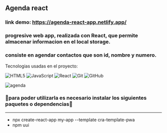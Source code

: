 
<h2>Agenda react</h2>

### <a>link demo: https://agenda-react-app.netlify.app/</h2>
### progresive web app, realizada con React, que permite almacenar informacion en el local storage.
### consiste en agendar contactos que son id, nombre y numero.
Tecnologias usadas en el proyecto:

![HTML5](https://img.shields.io/badge/-HTML5-000000?style=flat&logo=html5)
![JavaScript](https://img.shields.io/badge/-JavaScript-000000?style=flat&logo=javascript)
![React](https://img.shields.io/badge/-React-222222?style=flat&logo=React&logoColor=61DAFB)
![Git](https://img.shields.io/badge/-Git-222222?style=flat&logo=git&logoColor=F05032)
![GitHub](https://img.shields.io/badge/-GitHub-222222?style=flat&logo=github&logoColor=181717)


![agenda](https://user-images.githubusercontent.com/78902757/129146219-770f2fa8-d888-4803-a717-c55ce39b0225.png)
### 🔧para poder utilizarla es necesario instalar los siguientes paquetes o dependencias🔧
<hr>
<ul>
<li>npx create-react-app my-app --template cra-template-pwa</li>
<li>npm uui</li>
</ul>
